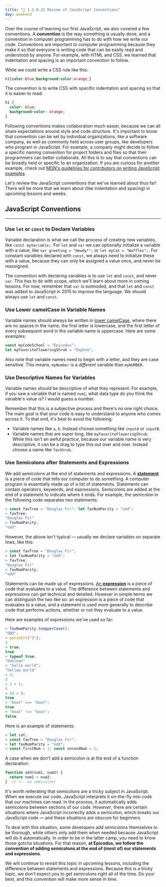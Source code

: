 ```yaml
---
title: "📓 1.2.0.22 Review of JavaScript Conventions"
day: weekend
---
```


Over the course of learning our first JavaScript, we also covered a few conventions. A **convention** is the way something is usually done, and a convention in computer programming has to do with how we write our code. Conventions are important to computer programming because they make it so that everyone is writing code that can be easily read and understood by anyone. For example, with HTML and CSS, we learned that indentation and spacing is an important convention to follow.

While we could write a CSS rule like this:

```css
h1{color:blue;background-color:orange;}
```

The convention is to write CSS with specific indentation and spacing so that it is easier to read:

```css
h1 { 
  color: blue;
  background-color: orange;
}
```

Following conventions makes collaboration much easier, because we can all share expectations around style and code structure. It's important to know that convention can be set by individual organizations, like a software company, as well as commonly held across user groups, like developers who program in JavaScript. For example, a company might decide to follow a specific naming convention for project folders and files so that their programmers can better collaborate. All this is to say that conventions can be broadly held or specific to an organization. If you are curious for another example, check out [MDN's guidelines for contributors on writing JavaScript examples](https://developer.mozilla.org/en-US/docs/MDN/Guidelines/Code_guidelines/JavaScript#use_expanded_syntax). 

Let's review the JavaScript conventions that we've learned about thus far! There will be more that we learn about (like indentation and spacing) in upcoming lessons and weeks.

## JavaScript Conventions
---

### Use `let` or `const` to Declare Variables

Variable declaration is what we call the process of creating new variables, like `const myVariable;`. For `let` and `var` we can optionally initialize a variable with a value, like `var greeting = "Howdy!";` or `let myCat = "Waffles";`. For constant variables declared with `const`, we always need to initialize these with a value, because they can only be assigned a value once, and never be reassigned.

The convention with declaring variables is to use `let` and `const`, and never `var`. This has to do with scope, which we'll learn about more in coming lessons. For now, remember that `var` is outmoded, and that `let` and `const` was added to JavaScript in 2015 to improve the language. We should always use `let` and `const`.

### Use Lower camelCase in Variable Names

Variable names should always be written in [lower camelCase](https://developer.mozilla.org/en-US/docs/MDN/Guidelines/Code_guidelines/JavaScript#variable_naming), where there are no spaces in the name, the first letter is lowercase, and the first letter of every subsequent word in the variable name is uppercase. Here are some examples:

```js
const myCodeSchool = "Epicodus";
let myFavoriteFloweringShrub = "Daphne";
```

Also note that variable names need to begin with a letter, and they are case sensitive. This means,  `myNumber` is a _different_ variable than `myNUMBER`.

### Use Descriptive Names for Variables

Variable names should be descriptive of what they represent. For example, if you saw a variable that is named `num1`, what data type do you think the variable's value is? I would guess a number. 

Remember that this is a subjective process and there's no one right choice. The main goal is that your code is easy to understand to anyone who comes across it. To that end, it's best to avoid the following:

* Variable names like `a`, `b`. Instead choose something like `inputA` or `inputB`.
* Variable names that are super long, like `myFavoriteFloweringShrub`. While this isn't an awful practice, because our variable name is very descriptive, it can be a drag to type this out over and over. Instead choose a name like `favShrub`.

### Use Semicolons after Statements and Expressions

We add semicolons at the end of statements and expressions. A [**statement**](https://developer.mozilla.org/en-US/docs/Glossary/Statement) is a piece of code that tells our computer to do something. A computer program is essentially made up of a list of statements. Statements can contain operators, keywords, and expressions. Semicolons are added at the end of a statement to indicate where it ends. For example, the semicolon in the following code separates two statements:

```js
> const favTree = "Douglas Fir"; let favNumParity = "odd";
> favTree;
"Douglas Fir"
> favNumParity;
"odd"
```

However, the above isn't typical — usually we declare variables on separate lines, like this:

```js
> const favTree = "Douglas Fir"; 
> let favNumParity = "odd";
> favTree;
"Douglas Fir"
> favNumParity;
"odd"
```

Statements can be made up of expressions. [An **expression**](https://developer.mozilla.org/en-US/docs/Web/JavaScript/Guide/Expressions_and_Operators#expressions) is a piece of code that evaluates to a value. The difference between statements and expressions can get technical and detailed. However in simple terms we can distinguish the two like so: an expression is a piece of code that evaluates to a value, and a statement is used more generally to describe code that performs actions, whether or not they evaluate to a value.  

Here are examples of expressions we've used so far:

```js
> favNumParity.toUpperCase();
"ODD";
> parseInt("3");
3
> true;
true
> typeof true;
"boolean"
> "hello world";
"hellow world"
> 3;
3
> 1 + 3;
4
> 10 > 9;
true
> "boat" === "boat";
true
> "boat" !== "boat";
false
```

Here is an example of statements:

```js
> let cat;
> const favTree = "Douglas Fir";
> let favNumParity = "odd";
> const firstNum = 1; const secondNum = 2;
```

A case when we don't add a semicolon is at the end of a function declaration:

```js
function add(num1, num2) {
  return num1 + num2;
}  // <-- no semicolon!
```

It's worth reiterating that semicolons are a tricky subject in JavaScript. When we execute our code, JavaScript interprets it on-the-fly into code that our machines can read. In the process, it automatically adds semicolons between sections of our code. _However_, there are certain situations where JavaScript incorrectly adds a semicolon, which breaks our JavaScript code — and these situations are obscure for beginners. 

To deal with this situation, some developers add semicolons themselves to be thorough, while others only add them when needed because JavaScript will do it automatically. In order to be in the latter camp, you need to know those gotcha situations. For that reason, **at Epicodus, we follow the convention of adding semicolons at the end of (most of) our statements and expressions**. 

We will continue to revisit this topic in upcoming lessons, including the difference between statements and expressions. Because this is a tricky topic, we don't expect you to get semicolons right all of the time. Do your best, and this convention will make more sense in time.
